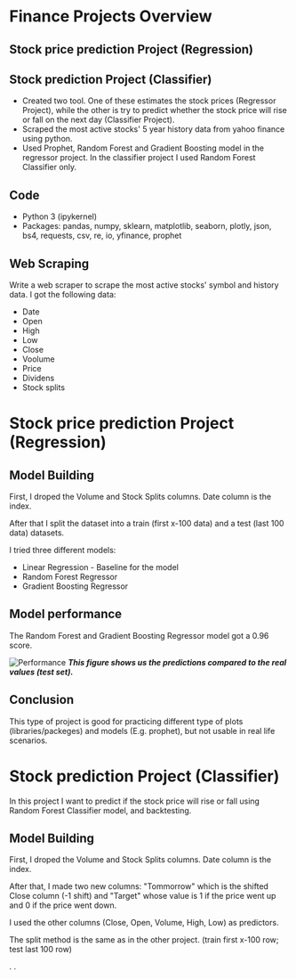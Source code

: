 # Finance Projects Overview
 ## Stock price prediction Project (Regression)
 ## Stock prediction Project (Classifier)

* Created two tool. One of these estimates the stock prices (Regressor Project), while the other is try to predict whether the stock price will rise or fall on the next day (Classifier Project).
* Scraped the most active stocks' 5 year history data from yahoo finance using python.
* Used Prophet, Random Forest and Gradient Boosting model in the regressor project. In the classifier project I used Random Forest Classifier only.

## Code
* Python 3 (ipykernel)
* Packages: pandas, numpy, sklearn, matplotlib, seaborn, plotly, json, bs4, requests, csv, re, io, yfinance, prophet

## Web Scraping
Write a web scraper to scrape the most active stocks' symbol and history data. I got the following data:
* Date
* Open
* High
* Low
* Close
* Voolume
* Price
* Dividens
* Stock splits

# Stock price prediction Project (Regression)
## Model Building
First, I droped the Volume and Stock Splits columns. Date column is the index.

After that I split the dataset into a train (first x-100 data) and a test (last 100 data) datasets.


I tried three different models:
* Linear Regression - Baseline for the model
* Random Forest Regressor
* Gradient Boosting Regressor

## Model performance
The Random Forest and Gradient Boosting Regressor model got a 0.96 score.

![Performance](https://github.com/trauerj/Finance_Project/blob/main/image.png)
_**This figure shows us the predictions compared to the real values (test set).**_

## Conclusion
This type of project is good for practicing different type of plots (libraries/packeges) and models (E.g. prophet), but not usable in real life scenarios.

# Stock prediction Project (Classifier)
In this project I want to predict if the stock price will rise  or fall using Random Forest Classifier model, and backtesting.
## Model Building
First, I droped the Volume and Stock Splits columns. Date column is the index.

After that, I made two new columns: "Tommorrow" which is  the shifted Close column (-1 shift) and "Target" whose value is 1 if the price went up and 0 if the  price went down.

I used the other columns (Close, Open, Volume, High, Low) as predictors.

The split method is the same as in the other project. (train first x-100 row; test  last 100 row)


.
.
